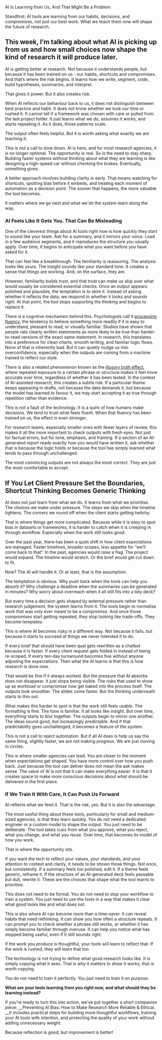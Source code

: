 <a id="_ovufof1eatnj"></a>AI Is Learning from Us, And That Might Be a Problem

  
Standfirst: AI tools are learning from our habits, decisions, and compromises, not just our best work\. What we teach them now will shape the future of research\.

## <a id="_jcp66umkbqqg"></a>This week, I’m talking about what AI is picking up from us and how small choices now shape the kind of research it will produce later\.

AI is getting better at research\. Not because it understands people, but because it has been trained on us \- our habits, shortcuts and compromises\. And that’s where the risk begins\. It learns how we write, segment, code, build hypotheses, summarise, and interpret\.

That gives it power\. But it also creates risk\.

When AI reflects our behaviour back to us, it does not distinguish between best practice and habit\. It does not know whether we took our time or rushed it\. It cannot tell if a framework was chosen with care or pulled from the last project folder\. It just learns what we do, assumes it works, and starts repeating it\. As it does, those patterns scale\.

The output often feels helpful\. But it is worth asking what exactly we are teaching it\.

This is not a call to slow down\. AI is here, and for most research agencies, it is no longer optional\. The opportunity is real\. So is the need to stay sharp\. Building faster systems without thinking about what they are learning is like designing a high\-speed car without checking the brakes\. Eventually, something gives\.

A better approach involves building clarity in early\. That means watching for shortcuts, spotting bias before it embeds, and treating each moment of automation as a decision point\. The sooner that happens, the more valuable the tool becomes\.

It matters where we go next and what we let the system learn along the way\.

### <a id="_o3qtul3b48c9"></a>__AI Feels Like It Gets You\. That Can Be Misleading__

One of the cleverest things about AI tools right now is how quickly they start to sound like your team\. Ask for a summary, and it mirrors your voice\. Load in a few audience segments, and it reproduces the structure you usually apply\. Over time, it begins to anticipate what you want before you have asked for it\.

That can feel like a breakthrough\. The familiarity is reassuring\. The analysis looks like yours\. The insight sounds like your standard tone\. It creates a sense that things are working\. And, on the surface, they are\.

However, familiarity builds trust, and that trust can make us skip over what would usually be considered essential checks\. Once an output appears polished and plausible, the temptation is to skim it\. Instead of asking whether it reflects the data, we respond to whether it looks and sounds right\. At that point, the tool stops supporting the thinking and begins to replace it\.

There is a cognitive mechanism behind this\. Psychologists call it [processing fluency](https://www.convertize.com/glossary/processing-fluency/#:~:text=Processing%20Fluency%20is%20a%20cognitive,find%20simple%20information%20more%20believable.), the tendency to believe something more readily if it is easy to understand, pleasant to read, or visually familiar\. Studies have shown that people rate clearly written statements as more likely to be true than harder\-to\-read versions of the exact same statement\. In research, this translates into a preference for clean charts, smooth writing, and familiar logic flows\. None of that is inherently bad\. But it can quietly nudge us into overconfidence, especially when the outputs are coming from a machine trained to reflect our style\.

There is also a related phenomenon known as the [illusory truth effect](https://thedecisionlab.com/biases/illusory-truth-effect), where repeated exposure to a certain phrase or structure makes it feel more accurate over time, regardless of whether it has been tested\. In the context of AI\-assisted research, this creates a subtle risk\. If a particular theme keeps appearing in drafts, not because the data demands it, but because the model has learned to favour it, we may start accepting it as true through repetition rather than evidence\.

This is not a fault of the technology\. It is a quirk of how humans make decisions\. We tend to trust what feels fluent\. When that fluency has been trained on us, the effect is even stronger\.

For research teams, especially smaller ones with fewer layers of review, this makes it all the more important to check outputs with fresh eyes\. Not just for factual errors, but for tone, emphasis, and framing\. If a section of an AI\-generated report reads exactly how you would have written it, ask whether that is because the logic holds or because the tool has simply learned what tends to pass through unchallenged\.

The most convincing outputs are not always the most correct\. They are just the most comfortable to accept\.

## <a id="_iprwgzc33acr"></a>If You Let Client Pressure Set the Boundaries, Shortcut Thinking Becomes Generic Thinking

AI does not just learn from what we do\. It learns from what we prioritise\. The choices we make under pressure\. The steps we skip when the timeline tightens\. The corners we round off when the client starts getting twitchy\.

That is where things get more complicated\. Because while it is easy to spot bias in datasets or frameworks, it is harder to catch when it is creeping in through workflow\. Especially when the work still looks good\.

Over the past year, there has been a quiet shift in how client expectations are managed\. Faster timelines, broader scopes, less appetite for “we’ll come back to that”\. In the past, agencies would raise a flag\. The project would expand\. The timeline would stretch\. Or the brief would get cut down to fit\.

Now? The AI will handle it\. Or at least, that is the assumption\.

The temptation is obvious\. Why push back when the tools can help you absorb it? Why challenge a deadline when the summaries can be generated in minutes? Why worry about overreach when it all still fits into a tidy deck?

But every time a decision gets shaped by external pressure rather than research judgement, the system learns from it\. The tools begin to normalise work that was only ever meant to be a compromise\. And once those compromises start getting repeated, they stop looking like trade\-offs\. They become templates\.

This is where AI becomes risky in a different way\. Not because it fails, but because it starts to succeed at things we never intended it to do\.

If every brief that should have been qual gets rewritten as a chatbot because it is faster\. If every client request gets folded in instead of being re\-scoped\. If every ten\-day turnaround becomes five without anyone adjusting the expectations\. Then what the AI learns is that this is how research is done now\.

That would be fine if it always worked\. But the pressure that AI absorbs does not disappear\. It just stops being visible\. The risks that used to show up as workload or compromise now get baked into the process itself\. The outputs look smoother\. The slides come faster\. But the thinking underneath starts to thin out\.

What makes this harder to spot is that the work still feels usable\. The formatting is fine\. The tone is familiar\. It all looks like insight\. But over time, everything starts to blur together\. The outputs begin to mirror one another\. The ideas sound good, but increasingly predictable\. And if that predictability goes unchallenged, it becomes a feature of the system\.

This is not a call to reject automation\. But if all AI does is help us say the same thing, slightly faster, we are not making progress\. We are just moving in circles\.

This is where smaller agencies can lead\. You are closer to the moment when expectations get shaped\. You have more control over how you push back\. Just because the tool can deliver does not mean the ask makes sense\. The value of AI is not that it can make everything easier\. It is that it creates space to make more conscious decisions about what should be delivered in the first place\.

### <a id="_ip3h93no11hf"></a>__If We Train It With Care, It Can Push Us Forward__

AI reflects what we feed it\. That is the risk, yes\. But it is also the advantage\.

The most useful thing about these tools, particularly for small and medium\-sized agencies, is that they learn quickly\. You do not need a dedicated engineer or a custom model to shape the output\. You just need to be deliberate\. The tool takes cues from what you approve, what you reject, what you change, and what you reuse\. Over time, that becomes its model of how you work\.

That is where the opportunity sits\.

If you want the tech to reflect your values, your standards, and your attention to context and clarity, it needs to be shown those things\. Not once, but consistently\. If a summary feels too polished, edit it\. If a theme feels generic, reframe it\. If the structure of an AI\-generated deck feels passable but dull, rewrite it\. These are the choices that shape what the tool learns to prioritise\.

This does not need to be formal\. You do not need to stop your workflow to train a system\. You just need to use the tools in a way that makes it clear what good looks like and what does not\.

This is also where AI can become more than a time\-saver\. It can reveal habits that need rethinking\. It can show you how often a structure repeats\. It can prompt you to check whether a phrase still works, or whether it has simply become familiar through overuse\. It can help you notice what has stopped being useful, even if it still sounds right\.

If the work you produce is thoughtful, your tools will learn to reflect that\. If the work is rushed, they will learn that too\.

The technology is not trying to define what good research looks like\. It is simply copying what it sees\. That is why it matters to show it works; that is worth copying\.

You do not need to train it perfectly\. You just need to train it on purpose\.

__What are your tools learning from you right now, and what should they be learning instead?__

If you're ready to turn this into action, we’ve put together a short companion piece: __Preventing AI Bias: How to Make Research More Reliable & Ethical\. __It includes practical steps for building more thoughtful workflows, training your AI tools with intention, and protecting the quality of your work without adding unnecessary weight\.

Because reflection is good, but improvement is better\!

